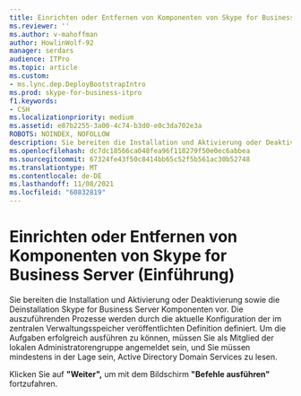 ```yaml
---
title: Einrichten oder Entfernen von Komponenten von Skype for Business Server (Einführung)
ms.reviewer: ''
ms.author: v-mahoffman
author: HowlinWolf-92
manager: serdars
audience: ITPro
ms.topic: article
ms.custom:
- ms.lync.dep.DeployBootstrapIntro
ms.prod: skype-for-business-itpro
f1.keywords:
- CSH
ms.localizationpriority: medium
ms.assetid: e87b2255-3a00-4c74-b3d0-e0c3da702e3a
ROBOTS: NOINDEX, NOFOLLOW
description: Sie bereiten die Installation und Aktivierung oder Deaktivierung sowie die Deinstallation Skype for Business Server Komponenten vor. Die auszuführenden Prozesse werden durch die aktuelle Konfiguration der im zentralen Verwaltungsspeicher veröffentlichten Definition definiert. Um die Aufgaben erfolgreich ausführen zu können, müssen Sie als Mitglied der lokalen Administratorengruppe angemeldet sein, und Sie müssen mindestens in der Lage sein, Active Directory Domain Services zu lesen.
ms.openlocfilehash: dc7dc18566ca048fea96f118279f50e0ec6abbea
ms.sourcegitcommit: 67324fe43f50c8414bb65c52f5b561ac30b52748
ms.translationtype: MT
ms.contentlocale: de-DE
ms.lasthandoff: 11/08/2021
ms.locfileid: "60832819"
---
```

# <a name="setup-or-remove-skype-for-business-server-components-intro"></a>Einrichten oder Entfernen von Komponenten von Skype for Business Server (Einführung)
 
Sie bereiten die Installation und Aktivierung oder Deaktivierung sowie die Deinstallation Skype for Business Server Komponenten vor. Die auszuführenden Prozesse werden durch die aktuelle Konfiguration der im zentralen Verwaltungsspeicher veröffentlichten Definition definiert. Um die Aufgaben erfolgreich ausführen zu können, müssen Sie als Mitglied der lokalen Administratorengruppe angemeldet sein, und Sie müssen mindestens in der Lage sein, Active Directory Domain Services zu lesen.
  
Klicken Sie auf **"Weiter",** um mit dem Bildschirm **"Befehle ausführen"** fortzufahren.
  

